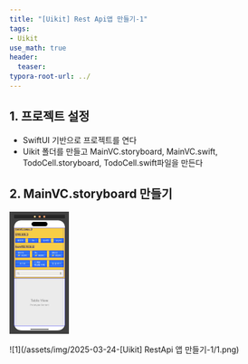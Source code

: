 ```yaml
---
title: "[Uikit] Rest Api앱 만들기-1"
tags: 
- Uikit
use_math: true
header: 
  teaser: 
typora-root-url: ../
---
```


## 1. 프로젝트 설정

- SwiftUI 기반으로 프로젝트를 연다
- Uikit 폴더를 만들고 MainVC.storyboard, MainVC.swift, TodoCell.storyboard, TodoCell.swift파일을 만든다

## 2. MainVC.storyboard 만들기



<img src="/assets/img/2025-03-24-[Uikit] RestApi 앱 만들기-1/1.png" alt="img1.daumcdn" style="zoom:25%;" />



<!-- ![plz](/assets/img/2025-02-06-[Blog] 깃블로그 이미지 편하게 작성하는법/plz.png) -->

![1](/assets/img/2025-03-24-[Uikit] RestApi 앱 만들기-1/1.png)

